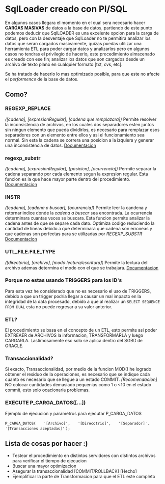 # SqlLoader creado con Pl/SQL

En algunos casos llegara el momento en el cual sera necesario hacer **CARGAS MASIVAS**  de datos a la base de datos, partiendo de este punto podemos deducir
que SqlLOADER es una excelente opcion para la carga de datos, pero con la desventaje que SqlLoader no te permitira analizar los datos que seran cargados
masivamente, quizas puedas utilizar una herramienta ETL para poder cargar datos y analizarlos pero en algunos casos no tendras el privilegio de hacerlo, 
este procedimiento almacenado es creado con ese fin; analizar los datos que son cargados desde un archivo de texto plano en cualquier formato [txt, cvs, etc].

Se ha tratado de hacerlo lo mas optimizado posible, para que este no afecte el *performence* de la base de datos.

## Como?

### REGEXP_REPLACE

*([cadena], [expresionRegular], [cadena que remplazara])*
Permite resolver la inconsistencia de archivos, en los cuales dos separadores esten juntos sin ningun
elemento que pueda dividirlos, es necesario para remplazar esos separadores con un elemento entre ellos 
y asi el funcionamiento sea normal. Sin esta la cadena se correra una posicion a la izquiera y generar
una inconsistencia de datos.
[Documentacion](https://docs.oracle.com/cd/B19306_01/server.102/b14200/functions130.htm)


### regexp_substr

*([cadena], [expresionRegular], [posicion], [ocurrencia])*
Permite separar la cadena separando por cada elemento segun la expresion regular.
Esta funcion es la que hace mayor parte dentro del procedimiento.
[Documentacion](https://docs.oracle.com/cd/B12037_01/server.101/b10759/functions116.htm)  


### INSTR

*([cadena], [cadena a buscar], [ocurrencia])*
Permite leer la candena y retornar indice donde la *cadena a buscar* sea encontrada. 
La ocurrencia determinara cuantas veces se buscara.
Esta funcion permite analizar la cadena antes de que se separe cada dato. Optimiza codigo reduciendo la cantidad
de lineas debido a que determinara que cadena son erroneas y que cadenas son perfectas para se utilizadas por *REGEXP_SUBSTR*
[Documentacion](https://docs.oracle.com/cd/B19306_01/server.102/b14200/functions068.htm)


### UTL_FILE.FILE_TYPE

*([directorio], [archivo], [modo lectura/escritura])*
Permite la lectura del archivo ademas determina el modo con el que se trabajara.
[Documentacion](https://docs.oracle.com/cd/B19306_01/appdev.102/b14258/u_file.htm)

### Porque no estas usando TRIGGERS para los ID's

Para esta vez he considerado que no es necesario el uso de TRIGGERS, debido a que un trigger podria llegar a causar un mal 
impacto en la integridad de la data procesado, debido a que al realizar un `SELECT SEQUENCE FROM DUAL` esta no puede regresar 
a su valor anterior.

### ETL?

El procedimiento se basa en el concepto de un ETL, esto permite asi poder EXTREAER de ARCHIVOS la informacion, TRANSFORMARLA
y luego CARGARLA. Lastimosamente eso solo se aplica dentro del SGBD de ORACLE.

### Transaccionalidad?

Si exacto, Transaccionalidad, por medio de la funcion MOD() he logrado obtener el residuo de la operaciones, es necesario que 
se indique cada cuanto es necesario que se llegue a un estado COMMIT. *[Recomendacion]* NO colocar cantidades demasiado pequenias 
como 1 o  <10 en el estado commit, esto solo ocacionaria problemas.

### EXECUTE P_CARGA_DATOS([...])

Ejemplo de ejecucion y parametros para ejecutar P_CARGA_DATOS

`P_CARGA_DATOS(`
`	'[Archivo]',`
`	'[Direcotrio]',`
`	'[Separador]',`
`	'[Transacciones aceptadas]'`
`);`

## Lista de cosas por hacer :)

* Testear el procedimiento en distintos servidores
con distintos archivos para verificar el tiempo
de ejecucion
* Buscar una mayor optimizacion
* Asegurar la transaccionalidad [COMMIT/ROLLBACK] 		[Hecho]
* Ejemplificar la parte de Transformacion para que 
el ETL este completo

